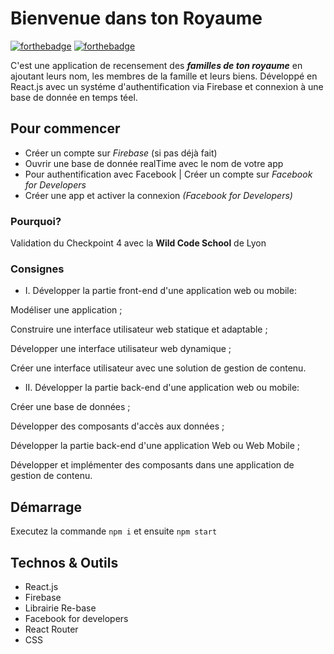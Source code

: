 # Bienvenue dans ton Royaume
[![forthebadge](https://forthebadge.com/images/badges/built-with-love.svg)](https://forthebadge.com) [![forthebadge](https://forthebadge.com/images/badges/for-you.svg)](https://forthebadge.com)

C'est une application de recensement des ***familles de ton royaume*** en ajoutant leurs nom, les membres de la famille et leurs biens. Développé en React.js avec un systéme d'authentification via Firebase et connexion à une base de donnée en temps téel. 

## Pour commencer

- Créer un compte sur *Firebase* (si pas déjà fait)
- Ouvrir une base de donnée realTime avec le nom de votre app
- Pour authentification avec Facebook | Créer un compte sur *Facebook for Developers*
- Créer une app et activer la connexion *(Facebook for Developers)*

### Pourquoi?

Validation du Checkpoint 4 avec la **Wild Code School** de Lyon

### Consignes

 - I. Développer la partie front-end d'une application web ou mobile:

Modéliser une application ;

Construire une interface utilisateur web statique et adaptable ;

Développer une interface utilisateur web dynamique ;

Créer une interface utilisateur avec une solution de gestion de contenu.



- II. Développer la partie back-end d'une application web ou mobile:

Créer une base de données ;

Développer des composants d'accès aux données ;

Développer la partie back-end d'une application Web ou Web Mobile ;

Développer et implémenter des composants dans une application de gestion de contenu.

## Démarrage

Executez la commande ``npm i`` et ensuite ``npm start``

## Technos & Outils

- React.js
- Firebase
- Librairie Re-base
- Facebook for developers
- React Router
- CSS


